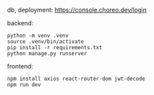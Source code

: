 db, deployment:
https://console.choreo.dev/login

backend:
```
python -m venv .venv
source .venv/bin/activate
pip install -r requirements.txt
python manage.py runserver
```

frontend:
```
npm install axios react-router-dom jwt-decode
npm run dev
```
